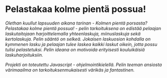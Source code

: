 # Pelastakaa kolme pientä possua!

*Olethan kuullut lapsuuden aikana tarinan - Kolmen pientä porsasta? Pelastakaa kolme pientä possua! - pelin tarkoituksena on edistää pelaajan laskutaitojaan harjoittelemalla yhteenlaskuja, miinuslaskuja sekä kertolaskuja. 
Pelin sääntö on selkeä. Jokaisen laskuosion kohdalla on kymmenen lasku ja pelaajan tulee laskea kaikki laskut oikein, jotta possu tulisi pelastetuksi. Pelin ideana on motivoida erityisesti kouluikäisiä laskuharjoituksiin.*

*Projekti on toteutettu Javascript - ohjelmointikielellä. Pelin teeman ansiosta värimaailma on tarkoituksenmukaisesti värikäs ja fantastinen.*
